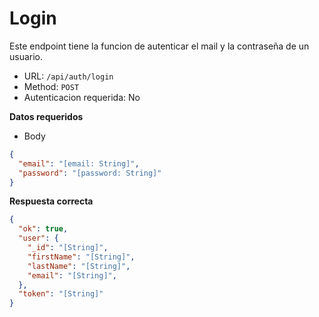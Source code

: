 # Login

Este endpoint tiene la funcion de autenticar el mail y la contraseña de un usuario.

* URL: `/api/auth/login`
* Method: `POST`
* Autenticacion requerida: No 

**Datos requeridos**
* Body 
```json
{
  "email": "[email: String]",
  "password": "[password: String]"
}
```

**Respuesta correcta**
```json
{
  "ok": true,
  "user": {
    "_id": "[String]",
    "firstName": "[String]",
    "lastName": "[String]",
    "email": "[String]",
  },
  "token": "[String]"
}
```